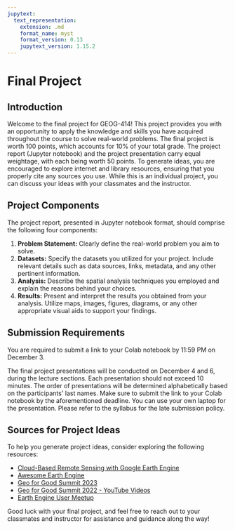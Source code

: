 ```yaml
---
jupytext:
  text_representation:
    extension: .md
    format_name: myst
    format_version: 0.13
    jupytext_version: 1.15.2
---
```


# Final Project

## Introduction

Welcome to the final project for GEOG-414! This project provides you with an opportunity to apply the knowledge and skills you have acquired throughout the course to solve real-world problems. The final project is worth 100 points, which accounts for 10% of your total grade. The project report (Jupyter notebook) and the project presentation carry equal weightage, with each being worth 50 points. To generate ideas, you are encouraged to explore internet and library resources, ensuring that you properly cite any sources you use. While this is an individual project, you can discuss your ideas with your classmates and the instructor.

## Project Components

The project report, presented in Jupyter notebook format, should comprise the following four components:

1. **Problem Statement:** Clearly define the real-world problem you aim to solve.
2. **Datasets:** Specify the datasets you utilized for your project. Include relevant details such as data sources, links, metadata, and any other pertinent information.
3. **Analysis:** Describe the spatial analysis techniques you employed and explain the reasons behind your choices.
4. **Results:** Present and interpret the results you obtained from your analysis. Utilize maps, images, figures, diagrams, or any other appropriate visual aids to support your findings.

## Submission Requirements

You are required to submit a link to your Colab notebook by 11:59 PM on December 3.

The final project presentations will be conducted on December 4 and 6, during the lecture sections. Each presentation should not exceed 10 minutes. The order of presentations will be determined alphabetically based on the participants' last names. Make sure to submit the link to your Colab notebook by the aforementioned deadline. You can use your own laptop for the presentation. Please refer to the syllabus for the late submission policy.

## Sources for Project Ideas

To help you generate project ideas, consider exploring the following resources:

* [Cloud-Based Remote Sensing with Google Earth Engine](https://link.springer.com/book/10.1007/978-3-031-26588-4)
* [Awesome Earth Engine](https://github.com/giswqs/Awesome-GEE)
* [Geo for Good Summit 2023](https://earthoutreachonair.withgoogle.com/events/geoforgood23)
* [Geo for Good Summit 2022 - YouTube Videos](https://www.youtube.com/playlist?list=PLLW-qoCMKQsxtBLPK-_I8HFRa9SKSuorW)
* [Earth Engine User Meetup](https://www.youtube.com/c/EarthEngineUserMeetup)

Good luck with your final project, and feel free to reach out to your classmates and instructor for assistance and guidance along the way!
